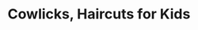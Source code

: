 ---
title: "Cowlicks, Haircuts for Kids"
url: /bozeman/cowlicks-haircuts-for-kids/
shop: Friseur
---